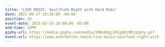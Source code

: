 ```yaml
---
title: 'LIVE MUSIC: Soul/Funk Night with Hard Raki'
date: 2021-09-27 20:28:00 -04:00
position: 19
event-date: 2023-02-18 20:00:00 -05:00
end-time: 10PM
giphy-url: https://media.giphy.com/media/26BoEKgj1KCgbRi0M/giphy.gif
event-url: https://www.eventbrite.com/e/live-music-soulfunk-night-with-friends-tickets-510887386927
---
```


